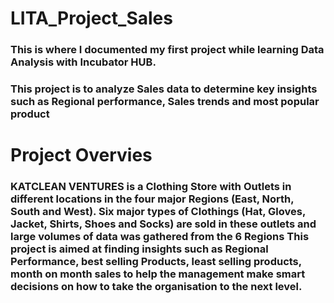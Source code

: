 # LITA_Project_Sales
### This is where I documented my first project while learning Data Analysis with Incubator HUB.
### This project is to analyze Sales data to determine key insights such as Regional performance, Sales trends and most popular product

# Project Overvies
### KATCLEAN VENTURES is a Clothing Store with Outlets in different locations in the four major Regions (East, North, South and West). Six major types of Clothings (Hat, Gloves, Jacket, Shirts, Shoes and Socks) are sold in these outlets and large volumes of data was gathered from the 6 Regions This project is aimed at finding insights such as Regional Performance, best selling Products, least selling products, month on month sales to help the management make smart decisions on how to take the organisation to the next level. 



